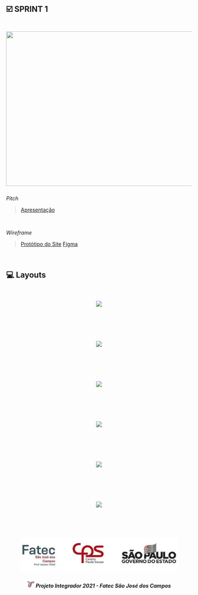 ## :ballot_box_with_check: SPRINT 1

<h1 align="center"> <img src = "/Imagens Geral/Imagem card1.png" width="710" height="420" /></h1>

*Pitch*
> [Apresentação]()

<br>

*Wireframe*
> [Protótipo do Site]()
> [Figma](https://www.figma.com/file/4MFhixEdbm4p40RR8YINfo/ONG-V%C3%B3-Maria-F%C3%A9lix?node-id=0%3A1)

<br>

## :computer: Layouts

<h3 align="center"></h3>

<h1 align="center"> <img src = "/Imagens Gerais/.gif"/></h1>

<br>

<h3 align="center"></h3>

<h1 align="center"> <img src = "/Imagens Gerais/.gif"/></h1>

<br>

<h3 align="center"></h3>

<h1 align="center"> <img src = "/Imagens Gerais/.gif"/></h1>

<br>

<h3 align="center"></h3>

<h1 align="center"> <img src = "/Imagens Gerais/.gif"/></h1>

<br>

<h3 align="center"></h3>

<h1 align="center"> <img src = "/Imagens Gerais/.gif"/></h1>

<br>

<h3 align="center"></h3>

<h1 align="center"> <img src = "/Imagens Gerais/.gif"/></h1>

<br>

 <h1 align="center"> <img src = "/Imagens Gerais/Fatec.jpg" height="90" /></h1>
 
 <h5 align="center"> <img src = "/Imagens Gerais/faTec.png" width="20" height="20" /> Projeto Integrador 2021 - Fatec São José dos Campos </h5>